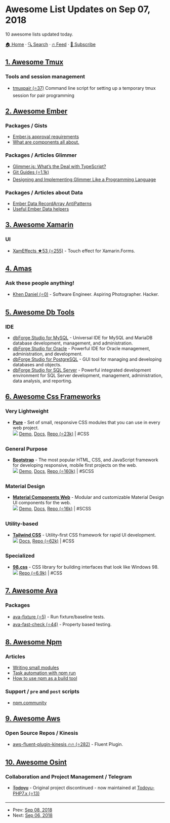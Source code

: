 # Awesome List Updates on Sep 07, 2018

10 awesome lists updated today.

[🏠 Home](/README.md) · [🔍 Search](https://test.trackawesomelist.com/search/) · [🔥 Feed](https://test.trackawesomelist.com/feed.xml) · [📮 Subscribe](https://trackawesomelist.us17.list-manage.com/subscribe?u=d2f0117aa829c83a63ec63c2f&id=36a103854c)



## [1. Awesome Tmux](/content/rothgar/awesome-tmux/README.md)

### Tools and session management

*   [tmuxpair (⭐37)](https://github.com/goerz/tmuxpair) Command line script for setting up a temporary tmux session for pair programming

## [2. Awesome Ember](/content/ember-community-russia/awesome-ember/README.md)

### Packages / Gists

*   [Ember.js approval requirements](https://gist.github.com/PoslinskiNet/2d7a05944ca3c468440a0faea153062b)
*   [What are components all about.](https://gist.github.com/begedin/98045c9b4df900bb4695)

### Packages / Articles Glimmer

*   [Glimmer.js: What’s the Deal with TypeScript?](https://medium.com/@tomdale/glimmer-js-whats-the-deal-with-typescript-f666d1a3aad0)
*   [Git Guides (⭐1.1k)](https://github.com/glimmerjs/glimmer-vm/blob/master/guides/01-introduction.md)
*   [Designing and Implementing Glimmer Like a Programming Language](https://thefeedbackloop.xyz/designing-and-implementing-glimmer-like-a-programming-language/)

### Packages / Articles about Data

*   [Ember Data RecordArray AntiPatterns](https://gist.github.com/runspired/d86a76158050c4f573f5f26df1dab143)
*   [Useful Ember Data helpers](https://gist.github.com/runspired/96618af26fb1c687a74eb30bf15e58b6)

## [3. Awesome Xamarin](/content/XamSome/awesome-xamarin/README.md)

### UI

*   [XamEffects ★53 (⭐255)](https://github.com/mrxten/XamEffects) - Touch effect for Xamarin.Forms.

## [4. Amas](/content/sindresorhus/amas/README.md)

### Ask these people anything!

*   [Khen Daniel (⭐0)](https://github.com/thekhenzie/ama) - Software Engineer. Aspiring Photographer. Hacker.

## [5. Awesome Db Tools](/content/mgramin/awesome-db-tools/README.md)

### IDE

*   [dbForge Studio for MySQL](https://www.devart.com/dbforge/mysql/studio) - Universal IDE for MySQL and MariaDB database development, management, and administration.
*   [dbForge Studio for Oracle](https://www.devart.com/dbforge/oracle/studio) - Powerful IDE for Oracle management, administration, and development.
*   [dbForge Studio for PostgreSQL](https://www.devart.com/dbforge/postgresql/studio) - GUI tool for managing and developing databases and objects.
*   [dbForge Studio for SQL Server](https://www.devart.com/dbforge/sql/studio) - Powerful integrated development environment for SQL Server development, management, administration, data analysis, and reporting.

## [6. Awesome Css Frameworks](/content/troxler/awesome-css-frameworks/README.md)

### Very Lightweight

*   [**Pure**](https://purecss.io) - Set of small, responsive CSS modules that you can use in every web project.\
    ![](https://img.shields.io/github/stars/pure-css/pure.svg?style=social\&label=Star)
    [Demo](https://purecss.io/layouts/),
    [Docs](https://purecss.io/start/),
    [Repo (⭐23k)](https://github.com/pure-css/pure)
    \| #CSS

### General Purpose

*   [**Bootstrap**](https://getbootstrap.com) - The most popular HTML, CSS, and JavaScript framework for developing responsive, mobile first projects on the web.\
    ![](https://img.shields.io/github/stars/twbs/bootstrap.svg?style=social\&label=Star)
    [Demo](https://getbootstrap.com/docs/4.0/examples/),
    [Docs](https://getbootstrap.com/docs/4.0/),
    [Repo (⭐160k)](https://github.com/twbs/bootstrap)
    \| #SCSS

### Material Design

*   [**Material Components Web**](https://material.io/components/web/) - Modular and customizable Material Design UI components for the web.\
    ![](https://img.shields.io/github/stars/material-components/material-components-web.svg?style=social\&label=Star)
    [Demo](https://material.io/components?platform=web),
    [Docs](https://material.io/develop/web/getting-started),
    [Repo (⭐16k)](https://github.com/material-components/material-components-web)
    \| #SCSS

### Utility-based

*   [**Tailwind CSS**](https://tailwindcss.com) - Utility-first CSS framework for rapid UI development.\
    ![](https://img.shields.io/github/stars/tailwindlabs/tailwindcss.svg?style=social\&label=Star)
    [Docs](https://tailwindcss.com/docs),
    [Repo (⭐62k)](https://github.com/tailwindlabs/tailwindcss)
    \| #CSS

### Specialized

*   [**98.css**](https://jdan.github.io/98.css/) - CSS library for building interfaces that look like Windows 98.\
    ![](https://img.shields.io/github/stars/jdan/98.css.svg?style=social\&label=Star)
    [Repo (⭐6.9k)](https://github.com/jdan/98.css)
    \| #CSS

## [7. Awesome Ava](/content/avajs/awesome-ava/README.md)

### Packages

*   [ava-fixture (⭐5)](https://github.com/unional/ava-fixture) - Run fixture/baseline tests.
*   [ava-fast-check (⭐44)](https://github.com/dubzzz/ava-fast-check) - Property based testing.

## [8. Awesome Npm](/content/sindresorhus/awesome-npm/README.md)

### Articles

*   [Writing small modules](https://web.archive.org/web/20180302125059/https://substack.net/how_I_write_modules)
*   [Task automation with npm run](https://web.archive.org/web/20180302164842/http://substack.net/task_automation_with_npm_run)
*   [How to use npm as a build tool](https://www.keithcirkel.co.uk/how-to-use-npm-as-a-build-tool/)

### Support / `pre`   and   `post`   scripts

*   [npm.community](https://npm.community/c/support)

## [9. Awesome Aws](/content/donnemartin/awesome-aws/README.md)

### Open Source Repos / Kinesis

*   [aws-fluent-plugin-kinesis :fire::fire: (⭐282)](https://github.com/awslabs/aws-fluent-plugin-kinesis) - Fluent Plugin.

## [10. Awesome Osint](/content/jivoi/awesome-osint/README.md)

### Collaboration and Project Management / Telegram

*   [~~Todoyu~~](http://www.todoyu.com) - Original project discontinued - now maintained at [Todoyu-PHP7.x (⭐13)](https://github.com/AlexEdimensionz/Todoyu-PHP7.x)

---

- Prev: [Sep 08, 2018](/content/2018/09/08/README.md)
- Next: [Sep 06, 2018](/content/2018/09/06/README.md)